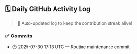 ## 🗓️ Daily GitHub Activity Log

> 🤖 Auto-updated log to keep the contribution streak alive!

### ✅ Commits

- 🕒 2025-07-30 17:13 UTC — Routine maintenance commit

